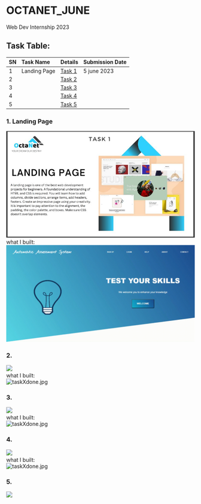 # OCTANET_JUNE
Web Dev Internship 2023

## Task Table:
| SN | Task Name | Details | Submission Date |
| :--- | :--- | :--- | :--- |
| 1 | Landing Page | [Task 1](https://octanet.in/task-1/) | 5 june 2023 |
| 2 |  | [Task 2](https://octanet.in/task-2/) |  |
| 3 |  | [Task 3](https://octanet.in/task-3/) |  |
| 4 |  | [Task 4](https://octanet.in/task-4/) |  |
| 5 |  | [Task 5](https://octanet.in/task-5/) |  |
 
### 1. Landing Page
![](Task_assigned/task1.jpg) <br>
what I built: <br>
![Task1_LandingPage.gif](Task_done/Task1_LandingPage.gif)<br>

### 2. 
![](task.jpg) <br>
what I built: <br>
![taskXdone.jpg]()<br>

### 3. 
![](task.jpg) <br>
what I built: <br>
![taskXdone.jpg]()<br>

### 4.
![](task.jpg) <br>
what I built: <br>
![taskXdone.jpg]()<br>

### 5.
![](task.jpg) <br>
